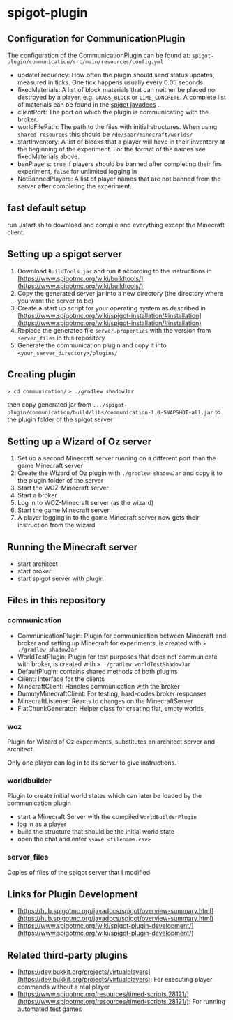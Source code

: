 # spigot-plugin

## Configuration for CommunicationPlugin
The configuration of the CommunicationPlugin can be found at: `spigot-plugin/communication/src/main/resources/config.yml`

- updateFrequency: How often the plugin should send status updates, measured in ticks. One tick happens usually every 0.05 seconds.
- fixedMaterials: A list of block materials that can neither be placed nor destroyed by a player, e.g. `GRASS_BLOCK` or `LIME_CONCRETE`. A complete list of materials can be found in the [spigot javadocs](https://hub.spigotmc.org/javadocs/spigot/org/bukkit/Material.html) .
- clientPort: The port on which the plugin is communicating with the broker.
- worldFilePath: The path to the files with initial structures. When using `shared-resources` this should be `/de/saar/minecraft/worlds/`
- startInventory: A list of blocks that a player will have in their inventory at the beginning of the experiment. For the format of the names see fixedMaterials above.
- banPlayers: `true` if players should be banned after completing their firs experiment, `false` for unlimited logging in
- NotBannedPlayers: A list of player names that are not banned from the server after completing the experiment.


## fast default setup

run ./start.sh to download and compile and everything except the Minecraft client.

## Setting up a spigot server
1. Download `BuildTools.jar` and run it according to the instructions in [https://www.spigotmc.org/wiki/buildtools/](https://www.spigotmc.org/wiki/buildtools/)
2. Copy the generated server jar into a new directory (the directory where you want the server to be)
3. Create a start up script for your operating system as described in [https://www.spigotmc.org/wiki/spigot-installation/#installation](https://www.spigotmc.org/wiki/spigot-installation/#installation)
4. Replace the generated file `server.properties` with the version from `server_files` in this repository
5. Generate the communication plugin and copy it into `<your_server_directory>/plugins/`

## Creating plugin
`> cd communication/`
`> ./gradlew shadowJar`

then copy generated jar from `.../spigot-plugin/communication/build/libs/communication-1.0-SNAPSHOT-all.jar` to the plugin folder of the spigot server

## Setting up a Wizard of Oz server
1. Set up a second Minecraft server running on a different port than the game Minecraft server
2. Create the Wizard of Oz plugin with `./gradlew shadowJar` and copy it to the plugin folder of the server
3. Start the WOZ-Minecraft server
4. Start a broker
5. Log in to WOZ-Minecraft server (as the wizard)
6. Start the game Minecraft server
7. A player logging in to the game Minecraft server now gets their instruction from the wizard

## Running the Minecraft server
- start architect
- start broker
- start spigot server with plugin


## Files in this repository
### communication
- CommunicationPlugin: Plugin for communication between Minecraft and broker and setting up Minecraft for experiments, is created with `> ./gradlew shadowJar`
- WorldTestPlugin: Plugin for test purposes that does not communicate with broker, is created with `> ./gradlew worldTestShadowJar`
- DefaultPlugin: contains shared methods of both plugins
- Client: Interface for the clients
- MinecraftClient: Handles communication with the broker
- DummyMinecraftClient: For testing, hard-codes broker responses
- MinecraftListener: Reacts to changes on the MinecraftServer 
- FlatChunkGenerator: Helper class for creating flat, empty worlds


### woz
Plugin for Wizard of Oz experiments, substitutes an architect server and architect.

Only one player can log in to its server to give instructions.

### worldbuilder
Plugin to create initial world states which can later be loaded by the communication plugin

- start a Minecraft Server with the compiled `WorldBuilderPlugin`
- log in as a player
- build the structure that should be the initial world state
- open the chat and enter `\save <filename.csv>`

### server_files
Copies of files of the spigot server that I modified




## Links for Plugin Development
- [https://hub.spigotmc.org/javadocs/spigot/overview-summary.html](https://hub.spigotmc.org/javadocs/spigot/overview-summary.html)
- [https://www.spigotmc.org/wiki/spigot-plugin-development/](https://www.spigotmc.org/wiki/spigot-plugin-development/)



## Related third-party plugins
- [https://dev.bukkit.org/projects/virtualplayers](https://dev.bukkit.org/projects/virtualplayers): For executing player commands without a real player
- [https://www.spigotmc.org/resources/timed-scripts.28121/](https://www.spigotmc.org/resources/timed-scripts.28121/): For running automated test games
